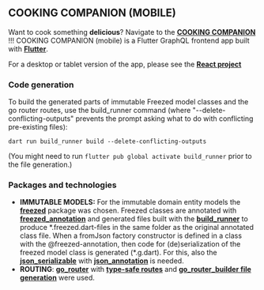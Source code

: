 ## COOKING COMPANION (MOBILE)

Want to cook something **delicious**? Navigate to the **[COOKING COMPANION]()** !!!
COOKING COMPANION (mobile) is a Flutter GraphQL frontend app built with **[Flutter](https://flutter.dev)**.

For a desktop or tablet version of the app, please see the **[React project](https://github.com/tsirbunen/cookbook)**

### Code generation

To build the generated parts of immutable Freezed model classes and the go router routes, use the build_runner command (where "--delete-conflicting-outputs" prevents the prompt asking what to do with conflicting pre-existing files):

`dart run build_runner build --delete-conflicting-outputs`

(You might need to run `flutter pub global activate build_runner` prior to the file generation.)

### Packages and technologies

- **IMMUTABLE MODELS:** For the immutable domain entity models the **[freezed](https://pub.dev/packages/freezed)** package was chosen. Freezed classes are annotated with **[freezed_annotation](https://pub.dev/packages/freezed_annotation)** and generated files built with the **[build_runner](https://pub.dev/packages/build_runner)** to produce \*.freezed.dart-files in the same folder as the original annotated class file. When a fromJson factory constructor is defined in a class with the @freezed-annotation, then code for (de)serialization of the freezed model class is generated (\*.g.dart). For this, also the **[json_serializable](https://pub.dev/packages/json_serializable)** with **[json_annotation](https://pub.dev/packages/json_annotation)** is needed.
- **ROUTING**: **[go_router](https://pub.dev/packages/go_router)** with **[type-safe routes](https://pub.dev/documentation/go_router/latest/topics/Type-safe%20routes-topic.html)** and **[go_router_builder file generation](https://pub.dev/packages/go_router_builder)** were used.

